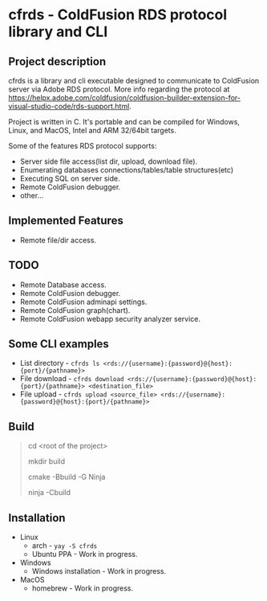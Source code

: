 # cfrds - ColdFusion RDS protocol library and CLI

## Project description
cfrds is a library and cli executable designed to communicate to ColdFusion server via Adobe RDS protocol. More info regarding the protocol at https://helpx.adobe.com/coldfusion/coldfusion-builder-extension-for-visual-studio-code/rds-support.html.

Project is written in C. It's portable and can be compiled for Windows, Linux, and MacOS, Intel and ARM 32/64bit targets.

Some of the features RDS protocol supports:
* Server side file access(list dir, upload, download file).
* Enumerating databases connections/tables/table structures(etc)
* Executing SQL on server side.
* Remote ColdFusion debugger.
* other...

## Implemented Features
* Remote file/dir access.

## TODO
* Remote Database access.
* Remote ColdFusion debugger.
* Remote ColdFusion adminapi settings.
* Remote ColdFusion graph(chart).
* Remote ColdFusion webapp security analyzer service.

## Some CLI examples
* List directory - `cfrds ls <rds://{username}:{password}@{host}:{port}/{pathname}>`
* File download - `cfrds download <rds://{username}:{password}@{host}:{port}/{pathname}> <destination_file>`
* File upload - `cfrds upload <source_file> <rds://{username}:{password}@{host}:{port}/{pathname}>`

## Build
> cd \<root of the project\>
> 
> mkdir build
> 
> cmake -Bbuild -G Ninja
> 
> ninja -Cbuild

## Installation
* Linux
  * arch - `yay -S cfrds`
  * Ubuntu PPA - Work in progress.
* Windows
  * Windows installation - Work in progress.
* MacOS
  * homebrew - Work in progress.
